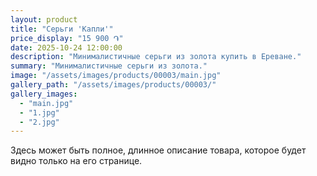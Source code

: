 ```yaml
---
layout: product
title: "Серьги 'Капли'"
price_display: "15 900 ֏"
date: 2025-10-24 12:00:00
description: "Минималистичные серьги из золота купить в Ереване."
summary: "Минималистичные серьги из золота."
image: "/assets/images/products/00003/main.jpg"
gallery_path: "/assets/images/products/00003/"
gallery_images:
  - "main.jpg"
  - "1.jpg"
  - "2.jpg"
---
```


Здесь может быть полное, длинное описание товара, которое будет видно только на его странице.  

